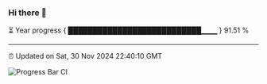 ### Hi there 👋

⏳ Year progress { ███████████████████████████▁▁▁ } 91.51 %

---

⏰ Updated on Sat, 30 Nov 2024 22:40:10 GMT

![Progress Bar CI](https://github.com/IshwaranRudhara/GIT-ACTION/workflows/Progress%20Bar%20CI/badge.svg)
